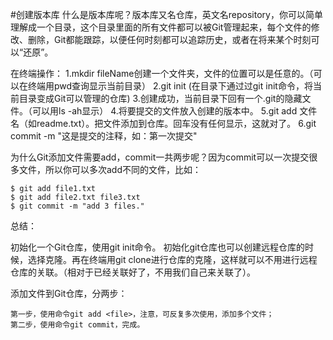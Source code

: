 #创建版本库
什么是版本库呢？版本库又名仓库，英文名repository，你可以简单理解成一个目录，这个目录里面的所有文件都可以被Git管理起来，每个文件的修改、删除，Git都能跟踪，以便任何时刻都可以追踪历史，或者在将来某个时刻可以“还原”。

在终端操作：
1.mkdir fileName创建一个文件夹，文件的位置可以是任意的。（可以在终端用pwd查询显示当前目录）
2.git init (在目录下通过过git init命令，将当前目录变成Git可以管理的仓库)
3.创建成功，当前目录下回有一个.git的隐藏文件。（可以用ls -ah显示）
4.将要提交的文件放入创建的版本中。
5.git add 文件名（如readme.txt）。把文件添加到仓库。回车没有任何显示，这就对了。
6.git commit -m "这是提交的注释，如：第一次提交"

为什么Git添加文件需要add，commit一共两步呢？因为commit可以一次提交很多文件，所以你可以多次add不同的文件，比如：

    $ git add file1.txt
    $ git add file2.txt file3.txt
    $ git commit -m "add 3 files."

总结：

初始化一个Git仓库，使用git init命令。
初始化git仓库也可以创建远程仓库的时候，选择克隆。再在终端用git clone进行仓库的克隆，这样就可以不用进行远程仓库的关联。（相对于已经关联好了，不用我们自己来关联了）。

添加文件到Git仓库，分两步：

    第一步，使用命令git add <file>，注意，可反复多次使用，添加多个文件；
    第二步，使用命令git commit，完成。